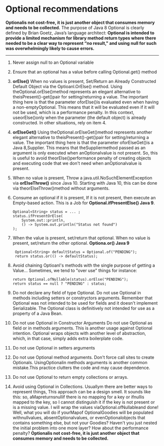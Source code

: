 # Optional recommendations

**Optionalis not cost-free, it is just another object that consumes memory and needs to be collected.**
The purpose of Java 8 Optional is clearly defined by Brian Goetz, Java’s language architect:
**Optional is intended to provide a limited mechanism for library method return types where there needed to be a clear way to represent “no result," and using null for such was overwhelmingly likely to cause errors.**

** **
1. Never assign null to an Optional variable

2. Ensure that an optional has a value before calling Optional.get() method

3. **orElse()** When no values is present, Set/Return an Already Constructed Default Object via the Optioanl.OrElse() method.
Using theOptional.orElse()method represents an elegant alternative to theisPresent()-get()pair for setting/returning a value. The important thing here is that the parameter oforElse()is evaluated even when having a non-emptyOptional. This means that it will be evaluated even if it will not be used, which is a performance penalty. In this context, useorElse()only when the parameter (the default object) is already constructed. In other situations, rely on item 4.

4. **orElseGet()** Using theOptional.orElseGet()method represents another elegant alternative to theisPresent()-get()pair for setting/returning a value. The important thing here is that the parameter oforElseGet()is a Java 8,Supplier. This means that theSuppliermethod passed as an argument is only executed when anOptionalvalue is not present. So, this is useful to avoid theorElse()performance penalty of creating objects and executing code that we don't need when anOptionalvalue is present.

5. When no value is present, Throw a java.util.NoSuchElementException via **orElseThrow()** since Java 10. Starting with Java 10, this can be done via theorElseThrow()method without arguments.

6. Consume an optional if it is present, If it is not present, then execute an Empty-based action. This is a Job for **Optional.ifPresentElse() Java 9**.
    ```
    Optional<String> status = ... ;
    status.ifPresentOrElse(
        System.out::println, 
        () -> System.out.println("Status not found")
    );
    ```
7. When the value is present, set/return that optional. When no value is present, set/return the other optional. **Optiona.or() Java 9**
    ```
     Optional<String> defaultStatus = Optional.of("PENDING");
     return status.or(() -> defaultStatus);
    ```
    
 8. Avoid chaining Optioanl's methods with the single purpose of getting a Value... Sometimes, we tend to "over use" things for instance:
    ```
    return Optional.ofNullable(status).orElse("PENDING");
    return status == null ? "PENDING" : status;
    ```
 9. Do not declare any field of type Optional.
 Do not use Optional in methods including setters or constryctors arguments.
 Remember that Optional was not intended to be used for fields and it doesn't implement Serializable. The Optional class is definitively not intended for use as a property of a Java Bean.
 
 10. Do not use Optional in Constructor Arguments
 Do not use Optional as field or in methods arguments.
 This is another usage against Optional intention. Optional wraps objects with another level of abstraction, which, in that case, simply adds extra boilerplate code.
 
 11. Do not use Optional in setters arguments
 
 12. Do not use Optional method arguments. Don't force call sites to create Optionals. UsingOptionalin methods arguments is another common mistake.This practice clutters the code and may cause dependence.
 
 13. Do not use Optional to return empty collections or arrays.
 
 14. Avoid using Optional in Collections. Usuallym there are better ways to represent things, This approach can be a design smell. It sounds like this: so, aMapreturnsnullif there is no mapping for a key or ifnullis mapped to the key, so I cannot distinguish it if the key is not present or is a missing value. I will wrap the values viaOptional.ofNullableand done! Well, what you will do if yourMapof OptionalGoodies will be populated withnullvalues, absentOptionalvalues, or evenOptionalobjects that contains something else, but not your Goodies? Haven't you just nested the initial problem into one more layer? How about the performance penalty? **Optionalis not cost-free, it is just another object that consumes memory and needs to be collected.**
